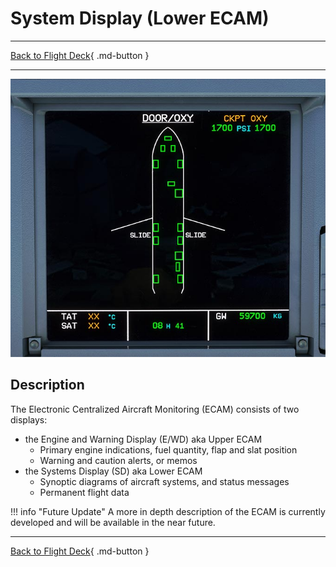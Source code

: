 # System Display (Lower ECAM)

---

[Back to Flight Deck](../index.md){ .md-button }

---

![Lower ECAM](../../../assets/a32nx-briefing/front/Lower-ECAM.jpg "Lower ECAM")

## Description

The Electronic Centralized Aircraft Monitoring (ECAM) consists of two displays:

- the Engine and Warning Display (E/WD) aka Upper ECAM
    - Primary engine indications, fuel quantity, flap and slat position
    - Warning and caution alerts, or memos
- the Systems Display (SD) aka Lower ECAM
    - Synoptic diagrams of aircraft systems, and status messages
    - Permanent flight data

<!-- TODO: UPDATE -->
!!! info "Future Update"
    A more in depth description of the ECAM is currently developed and will be available in the near future.

---

[Back to Flight Deck](../index.md){ .md-button }
